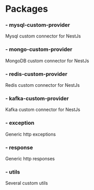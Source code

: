 # Packages

### - mysql-custom-provider
Mysql custom connector for NestJs

### - mongo-custom-provider
MongoDB custom connector for NestJs

### - redis-custom-provider
Redis custom connector for NestJs

### - kafka-custom-provider
Kafka custom connector for NestJs

### - exception
Generic http exceptions

### - response
Generic http responses

### - utils
Several custom utils
